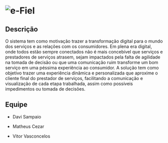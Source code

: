 # ![e-Fiel](./20190224_154403_0001.png)

## Descrição

O sistema tem como motivação trazer a transformação digital para o mundo dos serviços e as relações com os consumidores. Em plena era digital, onde todos estão sempre conectados não é mais concebível que serviços e prestadores de serviços atrasem, sejam impactados pela falta de agilidade na tomada de decisão ou que uma comunicação ruim transforme um bom serviço em uma péssima experiência ao consumidor. A solução tem como objetivo trazer uma experiência dinâmica e personalizada que aproxime o cliente final do prestador de serviços, facilitando a comunicação e visualização de cada etapa trabalhada, assim como possíveis impedimentos ou tomada de decisões.

## Equipe

- Davi Sampaio 

- Matheus Cezar

- Vitor Vasconcelos
